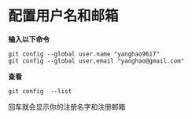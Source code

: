# 配置用户名和邮箱

**输入以下命令**
```
git config --global user.name "yanghao9617" 
git config --global user.email "yanghao@gmail.com"
```

**查看**
```
git config  --list
```
回车就会显示你的注册名字和注册邮箱

